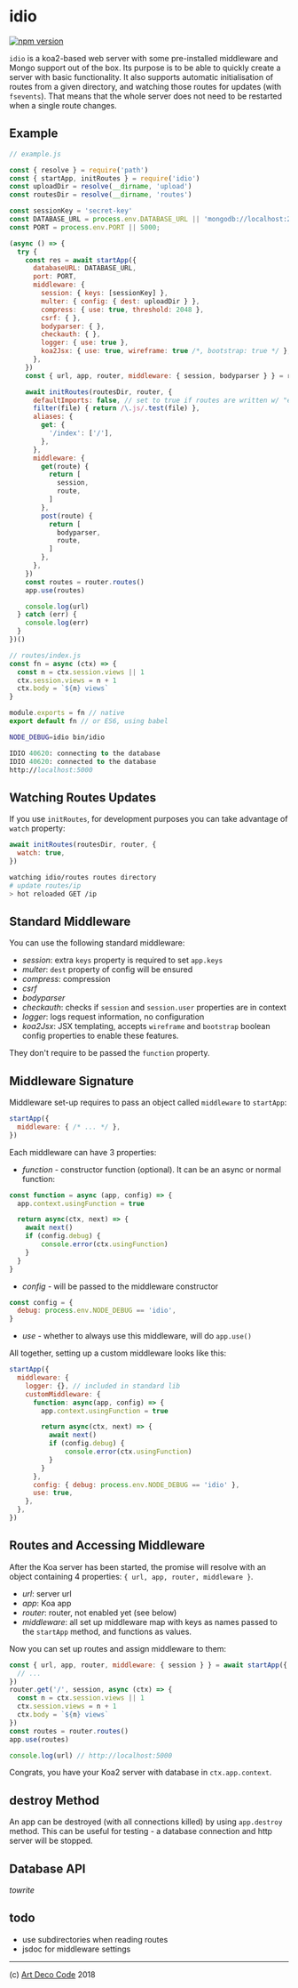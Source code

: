 # idio

[![npm version](https://badge.fury.io/js/idio.svg)](https://badge.fury.io/js/idio)

`idio` is a koa2-based web server with some pre-installed middleware and Mongo
support out of the box.
Its purpose is to be able to quickly create a server with basic functionality.
It also supports automatic initialisation of routes from a given directory, and
watching those routes for updates (with `fsevents`). That means that the whole
server does not need to be restarted when a single route changes.

## Example

```js
// example.js

const { resolve } = require('path')
const { startApp, initRoutes } = require('idio')
const uploadDir = resolve(__dirname, 'upload')
const routesDir = resolve(__dirname, 'routes')

const sessionKey = 'secret-key'
const DATABASE_URL = process.env.DATABASE_URL || 'mongodb://localhost:27017/idio'
const PORT = process.env.PORT || 5000;

(async () => {
  try {
    const res = await startApp({
      databaseURL: DATABASE_URL,
      port: PORT,
      middleware: {
        session: { keys: [sessionKey] },
        multer: { config: { dest: uploadDir } },
        compress: { use: true, threshold: 2048 },
        csrf: { },
        bodyparser: { },
        checkauth: { },
        logger: { use: true },
        koa2Jsx: { use: true, wireframe: true /*, bootstrap: true */ },
      },
    })
    const { url, app, router, middleware: { session, bodyparser } } = res

    await initRoutes(routesDir, router, {
      defaultImports: false, // set to true if routes are written w/ "export default"
      filter(file) { return /\.js/.test(file) },
      aliases: {
        get: {
          '/index': ['/'],
        },
      },
      middleware: {
        get(route) {
          return [
            session,
            route,
          ]
        },
        post(route) {
          return [
            bodyparser,
            route,
          ]
        },
      },
    })
    const routes = router.routes()
    app.use(routes)

    console.log(url)
  } catch (err) {
    console.log(err)
  }
})()
```

```js
// routes/index.js
const fn = async (ctx) => {
  const n = ctx.session.views || 1
  ctx.session.views = n + 1
  ctx.body = `${n} views`
}

module.exports = fn // native
export default fn // or ES6, using babel
```

```bash
NODE_DEBUG=idio bin/idio
```

```fs
IDIO 40620: connecting to the database
IDIO 40620: connected to the database
http://localhost:5000
```

## Watching Routes Updates

If you use `initRoutes`, for development purposes you can take advantage of
`watch` property:

```js
await initRoutes(routesDir, router, {
  watch: true,
})
```

```sh
watching idio/routes routes directory
# update routes/ip
> hot reloaded GET /ip
```

## Standard Middleware

You can use the following standard middleware:

- _session_: extra `keys` property is required to set `app.keys`
- _multer_: `dest` property of config will be ensured
- _compress_: compression
- _csrf_
- _bodyparser_
- _checkauth_: checks if `session` and `session.user` properties are in context
- _logger_: logs request information, no configuration
- _koa2Jsx_: JSX templating, accepts `wireframe` and `bootstrap` boolean config
properties to enable these features.

They don't require to be passed the `function` property.

## Middleware Signature

Middleware set-up requires to pass an object called `middleware` to `startApp`:

```js
startApp({
  middleware: { /* ... */ },
})
```

Each middleware can have 3 properties:

- _function_ - constructor function (optional). It can be an async or normal function:

```js
const function = async (app, config) => {
  app.context.usingFunction = true

  return async(ctx, next) => {
    await next()
    if (config.debug) {
        console.error(ctx.usingFunction)
    }
  }
}
```

- _config_ - will be passed to the middleware constructor

```js
const config = {
  debug: process.env.NODE_DEBUG == 'idio',
}
```

- _use_ - whether to always use this middleware, will do `app.use()`

All together, setting up a custom middleware looks like this:

```js
startApp({
  middleware: {
    logger: {}, // included in standard lib
    customMiddleware: {
      function: async(app, config) => {
        app.context.usingFunction = true

        return async(ctx, next) => {
          await next()
          if (config.debug) {
              console.error(ctx.usingFunction)
          }
        }
      },
      config: { debug: process.env.NODE_DEBUG == 'idio' },
      use: true,
    },
  },
})
```

## Routes and Accessing Middleware

After the Koa server has been started, the promise will resolve with an object
containing 4 properties: `{ url, app, router, middleware }`.

- _url_: server url
- _app_: Koa app
- _router_: router, not enabled yet (see below)
- _middleware_: all set up middleware map with keys as names passed to the
`startApp` method, and functions as values.

Now you can set up routes and assign middleware to them:

```js
const { url, app, router, middleware: { session } } = await startApp({
  // ...
})
router.get('/', session, async (ctx) => {
  const n = ctx.session.views || 1
  ctx.session.views = n + 1
  ctx.body = `${n} views`
})
const routes = router.routes()
app.use(routes)

console.log(url) // http://localhost:5000
```

Congrats, you have your Koa2 server with database in `ctx.app.context`.

## destroy Method

An app can be destroyed (with all connections killed) by using `app.destroy`
method. This can be useful for testing - a database connection and http server
will be stopped.

## Database API

_towrite_

## todo

- use subdirectories when reading routes
- jsdoc for middleware settings

---

(c) [Art Deco Code][1] 2018

[1]: https://artdeco.bz
